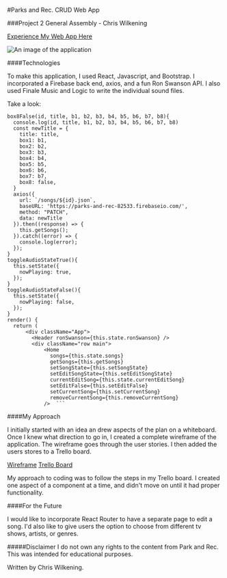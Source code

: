 #Parks and Rec. CRUD Web App

###Project 2 General Assembly - Chris Wilkening

[Experience My Web App Here](https://build-pdbedvjxzo.now.sh)

![An image of the application](http://i.imgur.com/nrpFkYJ.png)

####Technologies

To make this application, I used React, Javascript, and Bootstrap. I incorporated a Firebase back end, axios, and a fun Ron Swanson API. I also used Finale Music and Logic to write the individual sound files.

Take a look:

    box8False(id, title, b1, b2, b3, b4, b5, b6, b7, b8){
      console.log(id, title, b1, b2, b3, b4, b5, b6, b7, b8)
      const newTitle = {
        title: title,
        box1: b1,
        box2: b2,
        box3: b3,
        box4: b4,
        box5: b5,
        box6: b6,
        box7: b7,
        box8: false,
      }
      axios({
        url: `/songs/${id}.json`,
        baseURL: 'https://parks-and-rec-82533.firebaseio.com/',
        method: "PATCH",
        data: newTitle
      }).then((response) => {
        this.getSongs();
      }).catch((error) => {
        console.log(error);
      });
    }  
    toggleAudioStateTrue(){
      this.setState({
        nowPlaying: true,
      });
    }
    toggleAudioStateFalse(){
      this.setState({
        nowPlaying: false,
      });
    }  
    render() {
      return (
          <div className="App">
            <Header ronSwanson={this.state.ronSwanson} />
            <div className="row main">
                <Home
                  songs={this.state.songs}
                  getSongs={this.getSongs}
                  setSongState={this.setSongState}
                  setEditSongState={this.setEditSongState}
                  currentEditSong={this.state.currentEditSong}
                  setEditFalse={this.setEditFalse}
                  setCurrentSong={this.setCurrentSong}
                  removeCurrentSong={this.removeCurrentSong}
                />  ```

####My Approach

I initially started with an idea an drew aspects of the plan on a whiteboard. Once I knew what direction to go in, I created a complete wireframe of the application. The wireframe goes through the user stories. I then added the users stores to a Trello board.

[Wireframe](https://drive.google.com/drive/folders/0ByyiNgER-zrMU2ZLWC15eExRc0k?usp=sharing) 
[Trello Board](https://trello.com/b/02S9WJqv/parks-and-rec)

My approach to coding was to follow the steps in my Trello board. I created one aspect of a component at a time, and didn't move on until it had proper functionality.

####For the Future

I would like to incorporate React Router to have a separate page to edit a song. I'd also like to give users the option to choose from different tv shows, artists, or genres. 

#####Disclaimer
I do not own any rights to the content from Park and Rec. This was intended for educational purposes.

Written by Chris Wilkening.
